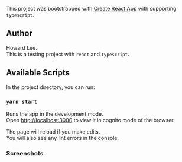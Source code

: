 This project was bootstrapped with [Create React App](https://github.com/facebook/create-react-app) with supporting `typescript`.

## Author

Howard Lee.  
This is a testing project with `react` and `typescript`.

## Available Scripts

In the project directory, you can run:

### `yarn start`

Runs the app in the development mode.<br />
Open [http://localhost:3000](http://localhost:3000) to view it in cognito mode of the browser.

The page will reload if you make edits.<br />
You will also see any lint errors in the console.

### Screenshots
